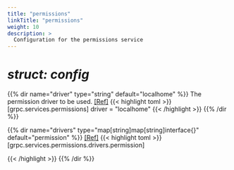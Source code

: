 ```yaml
---
title: "permissions"
linkTitle: "permissions"
weight: 10
description: >
  Configuration for the permissions service
---
```


# _struct: config_

{{% dir name="driver" type="string" default="localhome" %}}
The permission driver to be used. [[Ref]](https://github.com/cs3org/reva/tree/master/internal/grpc/services/permissions/permissions.go#L40)
{{< highlight toml >}}
[grpc.services.permissions]
driver = "localhome"
{{< /highlight >}}
{{% /dir %}}

{{% dir name="drivers" type="map[string]map[string]interface{}" default="permission" %}}
 [[Ref]](https://github.com/cs3org/reva/tree/master/internal/grpc/services/permissions/permissions.go#L41)
{{< highlight toml >}}
[grpc.services.permissions.drivers.permission]

{{< /highlight >}}
{{% /dir %}}

